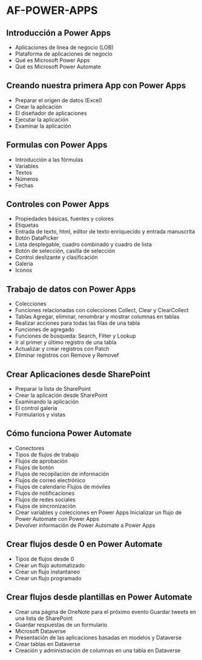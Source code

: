 # AF-POWER-APPS

## Introducción a Power Apps

- Aplicaciones de linea de negocio (LOB)
- Plataforma de aplicaciones de negocio
- Qué es Microsoft Power Apps
- Qué es Microsoft Power Automate

## Creando nuestra primera App con Power Apps

- Preparar el origen de datos (Excel)
- Crear la aplicación
- El diseñador de aplicaciones
- Ejecutar la aplicación
- Examinar la aplicación

## Formulas con Power Apps

- Introducción a las fórmulas
- Variables
- Textos
- Números
- Fechas

## Controles con Power Apps

- Propiedades básicas, fuentes y colores
- Etiquetas
- Entrada de texto, html, editor de texto enriquecido y entrada manuscrita
- Botón DataPicker
- Lista desplegable, cuadro combinado y cuadro de lista
- Botón de selección, casilla de selección 
- Control deslizante y clasificación
- Galeria
- Iconos

## Trabajo de datos con Power Apps

- Colecciones
- Funciones relacionadas con colecciones Collect, Clear y ClearCollect
- Tablas Agregar, eliminar, renombrar y mostrar columnas en tablas 
- Realizar acciones para todas las filas de una tabla
- Funciones de agregado
- Funciones de búsqueda: Search, Filter y Lookup
- Ir al primer y último registro de una tabla
- Actualizar y crear registros con Patch
- Eliminar registros con Remove y Removef

## Crear Aplicaciones desde SharePoint 

- Preparar la lista de SharePoint
- Crear la aplicación desde SharePoint
- Examinando la aplicación
- El control galeria
- Formularios y vistas

## Cómo funciona Power Automate

- Conectores
- Tipos de flujos de trabajo
- Flujos de aprobación
- Flujos de botón
- Flujos de recopilación de información
- Flujos de correo electrónico
- Flujos de calendario Flujos de móviles
- Flujos de notificaciones
- Flujos de redes sociales
- Flujos de sincronización
- Crear variables y colecciones en Power Apps Inicializar un flujo de Power Automate con Power Apps
- Devolver información de Power Automate a Power Apps

## Crear flujos desde 0 en Power Automate

- Tipos de flujos desde 0
- Crear un flujo automatizado
- Crear un flujo instantaneo
- Crear un flujo programado

## Crear flujos desde plantillas en Power Automate

- Crear una página de OneNote para el próximo evento Guardar tweets en una lista de SharePoint
- Guardar respuestas de un formulario
- Microsoft Dataverse
- Presentación de las aplicaciones basadas en modelos y Dataverse
- Crear tablas en Dataverse 
- Creación y administración de columnas en una tabla en Dataverse

